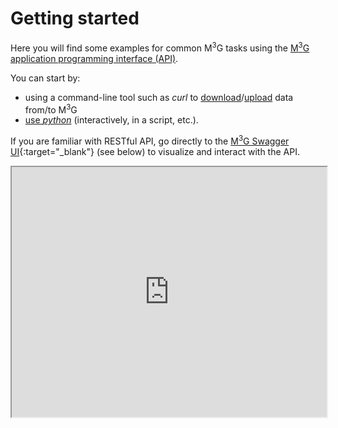 # Getting started

Here you will find some examples for common M<sup>3</sup>G tasks using the [M<sup>3</sup>G application programming interface (API)](intro.md).

You can start by:

  - using a command-line tool such as *curl* to [download](curl_download.md)/[upload](curl_upload.md) data from/to  M<sup>3</sup>G
  - [use *python*](python.md) (interactively, in a script, etc.).


If you are familiar with RESTful API, go directly to the [M<sup>3</sup>G Swagger UI](https://gnss-metadata.eu/__test/site/api-docs){:target="_blank"} (see below) to visualize and interact with the API.

<iframe style="width:100%;height:400px" src="https://gnss-metadata.eu/__test/site/api-docs"></iframe>
